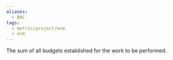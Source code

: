```yaml
---
aliases:
  - BAC
tags:
  - metric/project/evm
  - evm
---
```

The sum of all budgets established for the work to be performed.